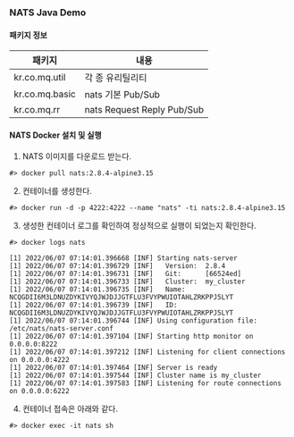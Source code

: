 ### NATS Java Demo

#### 패키지 정보
|패키지|내용|
|---|---|
|kr.co.mq.util|각 종 유리틸리티|
|kr.co.mq.basic|nats 기본 Pub/Sub|
|kr.co.mq.rr|nats Request Reply Pub/Sub|

#### NATS Docker 설치 및 실행
1. NATS 이미지를 다운로드 받는다.
```
#> docker pull nats:2.8.4-alpine3.15
```

2. 컨테이너를 생성한다.
```
#> docker run -d -p 4222:4222 --name "nats" -ti nats:2.8.4-alpine3.15
```

3. 생성한 컨테이너 로그를 확인하여 정상적으로 실행이 되었는지 확인한다.
```
#> docker logs nats

[1] 2022/06/07 07:14:01.396668 [INF] Starting nats-server
[1] 2022/06/07 07:14:01.396729 [INF]   Version:  2.8.4
[1] 2022/06/07 07:14:01.396731 [INF]   Git:      [66524ed]
[1] 2022/06/07 07:14:01.396733 [INF]   Cluster:  my_cluster
[1] 2022/06/07 07:14:01.396735 [INF]   Name:     NCQGDII6M3LDNUZDYKIVYQJWJDJJGTFLU3FVYPWUIOTAHLZRKPPJ5LYT
[1] 2022/06/07 07:14:01.396739 [INF]   ID:       NCQGDII6M3LDNUZDYKIVYQJWJDJJGTFLU3FVYPWUIOTAHLZRKPPJ5LYT
[1] 2022/06/07 07:14:01.396744 [INF] Using configuration file: /etc/nats/nats-server.conf
[1] 2022/06/07 07:14:01.397104 [INF] Starting http monitor on 0.0.0.0:8222
[1] 2022/06/07 07:14:01.397212 [INF] Listening for client connections on 0.0.0.0:4222
[1] 2022/06/07 07:14:01.397464 [INF] Server is ready
[1] 2022/06/07 07:14:01.397544 [INF] Cluster name is my_cluster
[1] 2022/06/07 07:14:01.397583 [INF] Listening for route connections on 0.0.0.0:6222
```

4. 컨테이너 접속은 아래와 같다.
```
#> docker exec -it nats sh
```